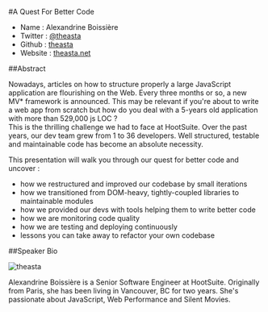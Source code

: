 #A Quest For Better Code

* Name      : Alexandrine Boissière
* Twitter   : [@theasta][]
* Github    : [theasta][]
* Website   : [theasta.net][]

##Abstract

Nowadays, articles on how to structure properly a large JavaScript application are flourishing on the Web. Every three months or so, a new MV* framework is announced. This may be relevant if you're about to write a web app from scratch but how do you deal with a 5-years old application with more than 529,000 js LOC ?  
This is the thrilling challenge we had to face at HootSuite. Over the past years, our dev team grew from 1 to 36 developers. Well structured, testable and maintainable code has become an absolute necessity.

This presentation will walk you through our quest for better code and uncover :

* how we restructured and improved our codebase by small iterations
* how we transitioned from DOM-heavy, tightly-coupled libraries to maintainable modules
* how we provided our devs with tools helping them to write better code
* how we are monitoring code quality
* how we are testing and deploying continuously
* lessons you can take away to refactor your own codebase

##Speaker Bio

![theasta](https://raw.github.com/cascadiajs/2013.cascadiajs.com/master/images/theasta.jpg)

Alexandrine Boissière is a Senior Software Engineer at HootSuite. Originally from Paris, she has been living in Vancouver, BC for two years. She's passionate about JavaScript, Web Performance and Silent Movies.

[@theasta]:http://twitter.com/theasta
[theasta]:http://github.com/theasta
[theasta.net]:http://www.theasta.net

